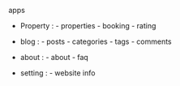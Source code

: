apps 

- Property :
        - properties
        - booking
        - rating


- blog :
        - posts
        - categories
        - tags
        - comments


- about :
        - about
        - faq


- setting :
        - website info

